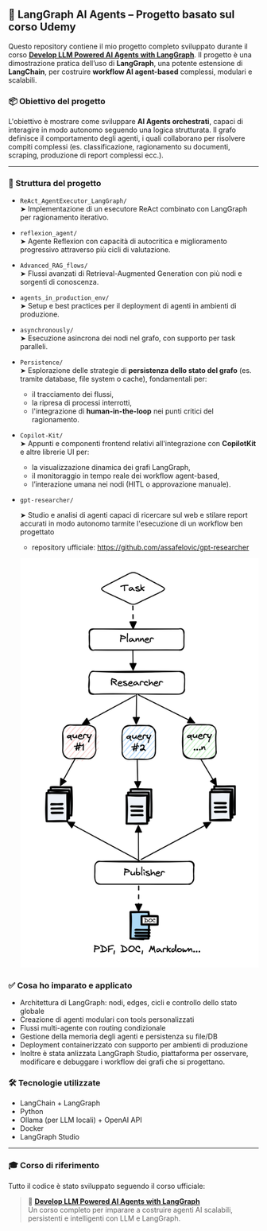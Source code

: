 ## 🤖 LangGraph AI Agents – Progetto basato sul corso Udemy

Questo repository contiene il mio progetto completo sviluppato durante il corso **[Develop LLM Powered AI Agents with LangGraph](https://www.udemy.com/course/langgraph/?couponCode=ST14MT150425G1)**. Il progetto è una dimostrazione pratica dell’uso di **LangGraph**, una potente estensione di **LangChain**, per costruire **workflow AI agent-based** complessi, modulari e scalabili.

### 📦 Obiettivo del progetto

L'obiettivo è mostrare come sviluppare **AI Agents orchestrati**, capaci di interagire in modo autonomo seguendo una logica strutturata. Il grafo definisce il comportamento degli agenti, i quali collaborano per risolvere compiti complessi (es. classificazione, ragionamento su documenti, scraping, produzione di report complessi ecc.).

---

### 📂 Struttura del progetto

- `ReAct_AgentExecutor_LangGraph/`  
  ➤ Implementazione di un esecutore ReAct combinato con LangGraph per ragionamento iterativo.

- `reflexion_agent/`  
  ➤ Agente Reflexion con capacità di autocritica e miglioramento progressivo attraverso più cicli di valutazione.

- `Advanced_RAG_flows/`  
  ➤ Flussi avanzati di Retrieval-Augmented Generation con più nodi e sorgenti di conoscenza.

- `agents_in_production_env/`  
  ➤ Setup e best practices per il deployment di agenti in ambienti di produzione.

- `asynchronously/`  
  ➤ Esecuzione asincrona dei nodi nel grafo, con supporto per task paralleli.

- `Persistence/`  
  ➤ Esplorazione delle strategie di **persistenza dello stato del grafo** (es. tramite database, file system o cache), fondamentali per:
    - il tracciamento dei flussi,
    - la ripresa di processi interrotti,
    - l'integrazione di **human-in-the-loop** nei punti critici del ragionamento.

- `Copilot-Kit/`  
  ➤ Appunti e componenti frontend relativi all'integrazione con **CopilotKit** e altre librerie UI per:
    - la visualizzazione dinamica dei grafi LangGraph,
    - il monitoraggio in tempo reale dei workflow agent-based,
    - l’interazione umana nei nodi (HITL o approvazione manuale).

- `gpt-researcher/`
 
    ➤ Studio e analisi di agenti capaci di ricercare sul web e stilare report accurati in modo autonomo tarmite l'esecuzione di un workflow ben progettato 

    - repository ufficiale: https://github.com/assafelovic/gpt-researcher

    ![alt text](workflow.png)

### ✅ Cosa ho imparato e applicato

- Architettura di LangGraph: nodi, edges, cicli e controllo dello stato globale
- Creazione di agenti modulari con tools personalizzati
- Flussi multi-agente con routing condizionale
- Gestione della memoria degli agenti e persistenza su file/DB
- Deployment containerizzato con supporto per ambienti di produzione
- Inoltre è stata anlizzata LangGraph Studio, piattaforma per osservare, modificare e debuggare i workflow dei grafi che si progettano.

### 🛠 Tecnologie utilizzate

- LangChain + LangGraph
- Python
- Ollama (per LLM locali) + OpenAI API
- Docker
- LangGraph Studio

---

### 🎓 Corso di riferimento

Tutto il codice è stato sviluppato seguendo il corso ufficiale:

> 📘 **[Develop LLM Powered AI Agents with LangGraph](https://www.udemy.com/course/langgraph/?couponCode=ST14MT150425G1)**  
> Un corso completo per imparare a costruire agenti AI scalabili, persistenti e intelligenti con LLM e LangGraph.
